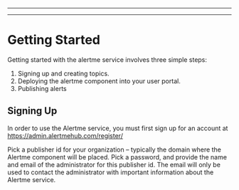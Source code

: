 -------------------
-------------------

# Getting Started
Getting started with the alertme service involves three simple steps:
1.	Signing up and creating topics.
2.	Deploying the alertme component into your user portal.
3.	Publishing alerts

## Signing Up
In order to use the Alertme service, you must first sign up for an account at https://admin.alertmehub.com/register/  
 
Pick a publisher id for your organization – typically the domain where the Alertme component will be placed.  Pick a password, and provide the name and email of the administrator for this publisher id.  The email will only be used to contact the administrator with important information about the Alertme service.
